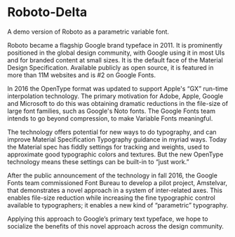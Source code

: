 # Roboto-Delta

A demo version of Roboto as a parametric variable font.

Roboto became a flagship Google brand typeface in 2011.
It is prominently positioned in the global design community, with Google using it in most UIs and for branded content at small sizes.
It is the default face of the Material Design Specification.
Available publicly as open source, it is featured in more than 11M websites and is #2 on Google Fonts.

In 2016 the OpenType format was updated to support Apple's “GX” run-time interpolation technology.
The primary motivation for Adobe, Apple, Google and Microsoft to do this was obtaining dramatic reductions in the file-size of large font families, such as Google's Noto fonts. 
The Google Fonts team intends to go beyond compression, to make Variable Fonts meaningful.

The technology offers potential for new ways to do typography, and can improve Material Specification Typography guidance in myriad ways.
Today the Material spec has fiddly settings for tracking and weights, used to approximate good typographic colors and textures.
But the new OpenType technology means these settings can be built-in to “just work.” 

After the public announcement of the technology in fall 2016, the Google Fonts team commissioned Font Bureau to develop a pilot project, Amstelvar, that demonstrates a novel approach in a system of inter-related axes. 
This enables file-size reduction while increasing the fine typographic control available to typographers;
it enables a new kind of “parametric” typography.

Applying this approach to Google’s primary text typeface, we hope to socialize the benefits of this novel approach across the design community.
